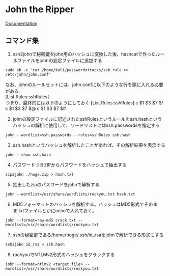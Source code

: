 # John the Ripper
[Documentation](https://github.com/openwall/john)

## コマンド集

1. ssh2johnで秘密鍵をjohn用のハッシュに変換した後、hashcatで作ったルールファイルをjohnの設定ファイルに追加する
```
sudo sh -c 'cat /home/kali/passwordattacks/ssh.rule >> /etc/john/john.conf'
```
なお、johnのルールセットには、john.confに以下のような行を頭に入れる必要がある。  
[List.Rules:sshRules]  
つまり、最終的には以下のようにしておく
[List.Rules:sshRules]
c $1 $3 $7 $!
c $1 $3 $7 $@
c $1 $3 $7 $#

2. johnの設定ファイルに記述されたsshRulesというルールをssh.hashというハッシュの解析に使用して、ワードリストにはssh.passwordsを指定する
```
john --wordlist=ssh.passwords --rules=sshRules ssh.hash
```

3. ssh.hashというハッシュを解析したことがあれば、その解析結果を表示する
```
john --show ssh.hash
```

4. パスワードつきZIPからパスワードをハッシュで抽出する
```
zip2john ./hoge.zip > hash.txt
```

5. 抽出したzipのパスワードをjohnで解析する
```
john --wordlist=/usr/share/wordlists/rockyou.txt hash.txt
```

6. MD5フォーマットのハッシュを解析する。ハッシュはMD5形式でそのまま.txtファイルとかにechoで入れておく。
```
john --format=raw-md5 crack.txt --wordlist=/usr/share/wordlists/rockyou.txt
```

7. sshの秘密鍵である/home/hoge/.ssh/id_rsaをjohnで解析できる形式にする
```
ssh2john id_rsa > ssh.hash
```

8. rockyouでNTLMv2形式のハッシュをクラックする
```
john --format=ntlmv2 <target file> --wordlist=/usr/share/wordlists/rockyou.txt
```